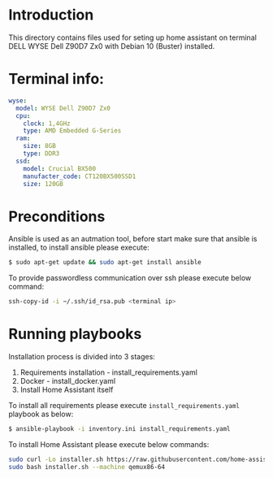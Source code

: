 # Introduction
This directory contains files used for seting up home assistant on terminal DELL WYSE Dell Z90D7 Zx0 with Debian 10 (Buster) installed.

# Terminal info:
```yaml
wyse:
  model: WYSE Dell Z90D7 Zx0
  cpu:
    clock: 1,4GHz
    type: AMD Embedded G-Series
  ram:
    size: 8GB
    type: DDR3
  ssd:
    model: Crucial BX500
    manufacter_code: CT120BX500SSD1
    size: 120GB
```

# Preconditions
Ansible is used as an autmation tool, before start make sure that ansible is installed, to install ansible please execute:
```bash
$ sudo apt-get update && sudo apt-get install ansible
```

To provide passwordless communication over ssh please execute below command:
```bash
ssh-copy-id -i ~/.ssh/id_rsa.pub <terminal ip>
```

# Running playbooks
Installation process is divided into 3 stages:
1. Requirements installation - install_requirements.yaml
2. Docker - install_docker.yaml
3. Install Home Assistant itself

To install all requirements please execute `install_requirements.yaml` playbook as below:
```bash
$ ansible-playbook -i inventory.ini install_requirements.yaml
```

To install Home Assistant please execute below commands:
```bash
sudo curl -Lo installer.sh https://raw.githubusercontent.com/home-assistant/supervised-installer/master/installer.sh
sudo bash installer.sh --machine qemux86-64
```
